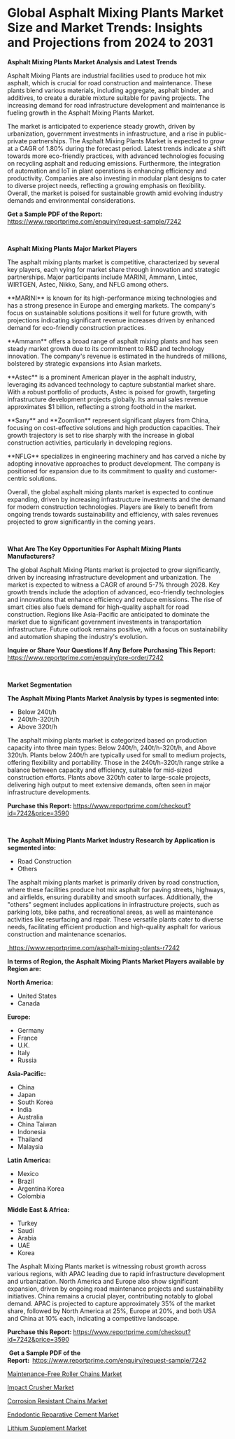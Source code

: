 <p><h1>Global Asphalt Mixing Plants Market Size and Market Trends: Insights and Projections from 2024 to 2031</h1></p><p><strong>Asphalt Mixing Plants Market Analysis and Latest Trends</strong></p>
<p><p>Asphalt Mixing Plants are industrial facilities used to produce hot mix asphalt, which is crucial for road construction and maintenance. These plants blend various materials, including aggregate, asphalt binder, and additives, to create a durable mixture suitable for paving projects. The increasing demand for road infrastructure development and maintenance is fueling growth in the Asphalt Mixing Plants Market.</p><p>The market is anticipated to experience steady growth, driven by urbanization, government investments in infrastructure, and a rise in public-private partnerships. The Asphalt Mixing Plants Market is expected to grow at a CAGR of 1.80% during the forecast period. Latest trends indicate a shift towards more eco-friendly practices, with advanced technologies focusing on recycling asphalt and reducing emissions. Furthermore, the integration of automation and IoT in plant operations is enhancing efficiency and productivity. Companies are also investing in modular plant designs to cater to diverse project needs, reflecting a growing emphasis on flexibility. Overall, the market is poised for sustainable growth amid evolving industry demands and environmental considerations.</p></p>
<p><strong>Get a Sample PDF of the Report:&nbsp;</strong> <a href="https://www.reportprime.com/enquiry/request-sample/7242">https://www.reportprime.com/enquiry/request-sample/7242</a></p>
<p>&nbsp;</p>
<p><strong>Asphalt Mixing Plants Major Market Players</strong></p>
<p><p>The asphalt mixing plants market is competitive, characterized by several key players, each vying for market share through innovation and strategic partnerships. Major participants include MARINI, Ammann, Lintec, WIRTGEN, Astec, Nikko, Sany, and NFLG among others.</p><p>**MARINI** is known for its high-performance mixing technologies and has a strong presence in Europe and emerging markets. The company's focus on sustainable solutions positions it well for future growth, with projections indicating significant revenue increases driven by enhanced demand for eco-friendly construction practices.</p><p>**Ammann** offers a broad range of asphalt mixing plants and has seen steady market growth due to its commitment to R&D and technology innovation. The company's revenue is estimated in the hundreds of millions, bolstered by strategic expansions into Asian markets.</p><p>**Astec** is a prominent American player in the asphalt industry, leveraging its advanced technology to capture substantial market share. With a robust portfolio of products, Astec is poised for growth, targeting infrastructure development projects globally. Its annual sales revenue approximates $1 billion, reflecting a strong foothold in the market.</p><p>**Sany** and **Zoomlion** represent significant players from China, focusing on cost-effective solutions and high production capacities. Their growth trajectory is set to rise sharply with the increase in global construction activities, particularly in developing regions.</p><p>**NFLG** specializes in engineering machinery and has carved a niche by adopting innovative approaches to product development. The company is positioned for expansion due to its commitment to quality and customer-centric solutions.</p><p>Overall, the global asphalt mixing plants market is expected to continue expanding, driven by increasing infrastructure investments and the demand for modern construction technologies. Players are likely to benefit from ongoing trends towards sustainability and efficiency, with sales revenues projected to grow significantly in the coming years.</p></p>
<p>&nbsp;</p>
<p><strong>What Are The Key Opportunities For Asphalt Mixing Plants Manufacturers?</strong></p>
<p><p>The global Asphalt Mixing Plants market is projected to grow significantly, driven by increasing infrastructure development and urbanization. The market is expected to witness a CAGR of around 5-7% through 2028. Key growth trends include the adoption of advanced, eco-friendly technologies and innovations that enhance efficiency and reduce emissions. The rise of smart cities also fuels demand for high-quality asphalt for road construction. Regions like Asia-Pacific are anticipated to dominate the market due to significant government investments in transportation infrastructure. Future outlook remains positive, with a focus on sustainability and automation shaping the industry's evolution.</p></p>
<p><strong>Inquire or Share Your Questions If Any Before Purchasing This Report:</strong> <a href="https://www.reportprime.com/enquiry/pre-order/7242">https://www.reportprime.com/enquiry/pre-order/7242</a></p>
<p>&nbsp;</p>
<p><strong>Market Segmentation</strong></p>
<p><strong>The Asphalt Mixing Plants Market Analysis by types is segmented into:</strong></p>
<p><ul><li>Below 240t/h</li><li>240t/h-320t/h</li><li>Above 320t/h</li></ul></p>
<p><p>The asphalt mixing plants market is categorized based on production capacity into three main types: Below 240t/h, 240t/h-320t/h, and Above 320t/h. Plants below 240t/h are typically used for small to medium projects, offering flexibility and portability. Those in the 240t/h-320t/h range strike a balance between capacity and efficiency, suitable for mid-sized construction efforts. Plants above 320t/h cater to large-scale projects, delivering high output to meet extensive demands, often seen in major infrastructure developments.</p></p>
<p><strong>Purchase this Report:&nbsp;</strong><a href="https://www.reportprime.com/checkout?id=7242&price=3590">https://www.reportprime.com/checkout?id=7242&price=3590</a></p>
<p>&nbsp;</p>
<p><strong>The Asphalt Mixing Plants Market Industry Research by Application is segmented into:</strong></p>
<p><ul><li>Road Construction</li><li>Others</li></ul></p>
<p><p>The asphalt mixing plants market is primarily driven by road construction, where these facilities produce hot mix asphalt for paving streets, highways, and airfields, ensuring durability and smooth surfaces. Additionally, the "others" segment includes applications in infrastructure projects, such as parking lots, bike paths, and recreational areas, as well as maintenance activities like resurfacing and repair. These versatile plants cater to diverse needs, facilitating efficient production and high-quality asphalt for various construction and maintenance scenarios.</p></p>
<p><a href="https://www.reportprime.com/asphalt-mixing-plants-r7242">&nbsp;https://www.reportprime.com/asphalt-mixing-plants-r7242</a></p>
<p><strong>In terms of Region, the Asphalt Mixing Plants Market Players available by Region are:</strong></p>
<p>
    <p> <strong> North America: </strong>
        <ul>
            <li>United States</li>
            <li>Canada</li>
        </ul>
        </p> 
    <p> <strong> Europe: </strong>
        <ul>
            <li>Germany</li>
            <li>France</li>
            <li>U.K.</li>
            <li>Italy</li>
            <li>Russia</li>
        </ul>
        </p> 
    <p> <strong> Asia-Pacific: </strong>
        <ul>
            <li>China</li>
            <li>Japan</li>
            <li>South Korea</li>
            <li>India</li>
            <li>Australia</li>
            <li>China Taiwan</li>
            <li>Indonesia</li>
            <li>Thailand</li>
            <li>Malaysia</li>
        </ul>
        </p> 
    <p> <strong> Latin America: </strong>
        <ul>
            <li>Mexico</li>
            <li>Brazil</li>
            <li>Argentina Korea</li>
            <li>Colombia</li>
        </ul>
        </p> 
    <p> <strong> Middle East & Africa: </strong>
        <ul>
            <li>Turkey</li>
            <li>Saudi</li>
            <li>Arabia</li>
            <li>UAE</li>
            <li>Korea</li>
        </ul>
    </p>
    </p>
<p><p>The Asphalt Mixing Plants market is witnessing robust growth across various regions, with APAC leading due to rapid infrastructure development and urbanization. North America and Europe also show significant expansion, driven by ongoing road maintenance projects and sustainability initiatives. China remains a crucial player, contributing notably to global demand. APAC is projected to capture approximately 35% of the market share, followed by North America at 25%, Europe at 20%, and both USA and China at 10% each, indicating a competitive landscape.</p></p>
<p><strong>Purchase this Report: </strong><a href="https://www.reportprime.com/checkout?id=7242&price=3590">https://www.reportprime.com/checkout?id=7242&price=3590</a></p>
<p>&nbsp;<strong>Get a Sample PDF of the Report:&nbsp;&nbsp;</strong><a href="https://www.reportprime.com/enquiry/request-sample/7242">https://www.reportprime.com/enquiry/request-sample/7242</a></p>
<p><strong></strong></p>
<p><p><a href="https://issuu.com/reportprime-2/docs/maintenance-free-roller-chains-mark_2cbaa5e55bf458">Maintenance-Free Roller Chains Market</a></p><p><a href="https://github.com/RunaHaque64/Market-Research-Report-List-1/blob/main/impact-crusher-market.md">Impact Crusher Market</a></p><p><a href="https://issuu.com/reportprime-2/docs/corrosion-resistant-chains-market-s_0d174830e68c85">Corrosion Resistant Chains Market</a></p><p><a href="https://www.linkedin.com/pulse/endodontic-reparative-cement-market-segmentation-geographical-avsne?trackingId=5rS4nC1IQNSvk2TdYXdhxQ%3D%3D">Endodontic Reparative Cement Market</a></p><p><a href="https://medium.com/@bubursruntul3/global-lithium-supplement-market-by-product-type-by-application-by-region-and-companies-b8b5a53c8d92">Lithium Supplement Market</a></p></p>